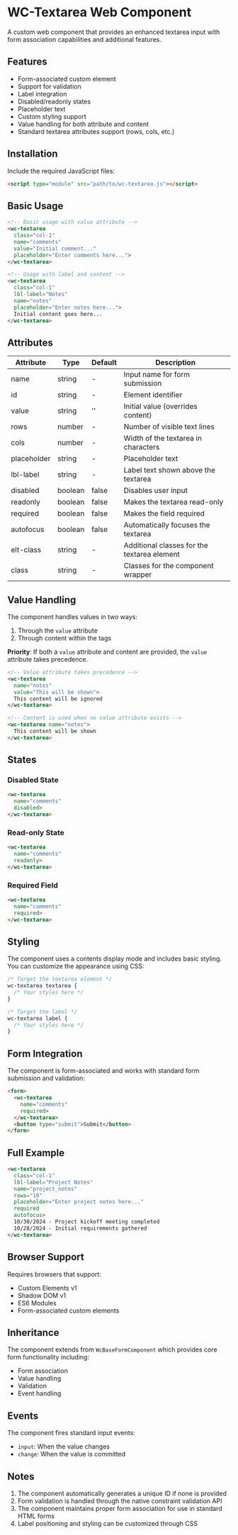 # WC-Textarea Web Component

A custom web component that provides an enhanced textarea input with form association capabilities and additional features.

## Features

- Form-associated custom element
- Support for validation
- Label integration
- Disabled/readonly states
- Placeholder text
- Custom styling support
- Value handling for both attribute and content
- Standard textarea attributes support (rows, cols, etc.)

## Installation

Include the required JavaScript files:

```html
<script type="module" src="path/to/wc-textarea.js"></script>
```

## Basic Usage

```html
<!-- Basic usage with value attribute -->
<wc-textarea 
  class="col-1"
  name="comments"
  value="Initial comment..."
  placeholder="Enter comments here...">
</wc-textarea>

<!-- Usage with label and content -->
<wc-textarea 
  class="col-1"
  lbl-label="Notes"
  name="notes"
  placeholder="Enter notes here...">
  Initial content goes here...
</wc-textarea>
```

## Attributes

| Attribute    | Type    | Default | Description                                    |
|--------------|---------|---------|------------------------------------------------|
| name         | string  | -       | Input name for form submission                 |
| id           | string  | -       | Element identifier                             |
| value        | string  | ''      | Initial value (overrides content)              |
| rows         | number  | -       | Number of visible text lines                   |
| cols         | number  | -       | Width of the textarea in characters            |
| placeholder  | string  | -       | Placeholder text                               |
| lbl-label    | string  | -       | Label text shown above the textarea            |
| disabled     | boolean | false   | Disables user input                            |
| readonly     | boolean | false   | Makes the textarea read-only                   |
| required     | boolean | false   | Makes the field required                       |
| autofocus    | boolean | false   | Automatically focuses the textarea             |
| elt-class    | string  | -       | Additional classes for the textarea element    |
| class        | string  | -       | Classes for the component wrapper              |

## Value Handling

The component handles values in two ways:
1. Through the `value` attribute
2. Through content within the tags

**Priority**: If both a `value` attribute and content are provided, the `value` attribute takes precedence.

```html
<!-- Value attribute takes precedence -->
<wc-textarea 
  name="notes" 
  value="This will be shown">
  This content will be ignored
</wc-textarea>

<!-- Content is used when no value attribute exists -->
<wc-textarea name="notes">
  This content will be shown
</wc-textarea>
```

## States

### Disabled State
```html
<wc-textarea 
  name="comments"
  disabled>
</wc-textarea>
```

### Read-only State
```html
<wc-textarea 
  name="comments"
  readonly>
</wc-textarea>
```

### Required Field
```html
<wc-textarea 
  name="comments"
  required>
</wc-textarea>
```

## Styling

The component uses a contents display mode and includes basic styling. You can customize the appearance using CSS:

```css
/* Target the textarea element */
wc-textarea textarea {
  /* Your styles here */
}

/* Target the label */
wc-textarea label {
  /* Your styles here */
}
```

## Form Integration

The component is form-associated and works with standard form submission and validation:

```html
<form>
  <wc-textarea 
    name="comments" 
    required>
  </wc-textarea>
  <button type="submit">Submit</button>
</form>
```

## Full Example

```html
<wc-textarea 
  class="col-1"
  lbl-label="Project Notes"
  name="project_notes"
  rows="10"
  placeholder="Enter project notes here..."
  required
  autofocus>
  10/30/2024 - Project kickoff meeting completed
  10/28/2024 - Initial requirements gathered
</wc-textarea>
```

## Browser Support

Requires browsers that support:
- Custom Elements v1
- Shadow DOM v1
- ES6 Modules
- Form-associated custom elements

## Inheritance

The component extends from `WcBaseFormComponent` which provides core form functionality including:
- Form association
- Value handling
- Validation
- Event handling

## Events

The component fires standard input events:
- `input`: When the value changes
- `change`: When the value is committed

## Notes

1. The component automatically generates a unique ID if none is provided
2. Form validation is handled through the native constraint validation API
3. The component maintains proper form association for use in standard HTML forms
4. Label positioning and styling can be customized through CSS
